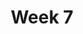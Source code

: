 ---
title: Week 7
menu:
  sidebar:
    name: Week 07
    identifier: gen_ai_week_7
    parent: gen_ai
draft: false
---